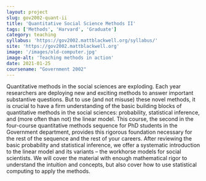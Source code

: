 ```yaml
---
layout: project
slug: gov2002-quant-ii
title: 'Quantitative Social Science Methods II'
tags: ['Methods', 'Harvard', 'Graduate']
category: teaching
syllabus: 'https://gov2002.mattblackwell.org/syllabus/'
site: 'https://gov2002.mattblackwell.org'
image: '/images/old-computer.jpg'
image-alt: 'Teaching methods in action'
date: 2021-01-25
coursename: "Government 2002"
---
```


Quantitative methods in the social sciences are exploding. Each year researchers are deploying new and exciting methods to answer important substantive questions. But to use (and not misuse) these novel methods, it is crucial to have a firm understanding of the basic building blocks of quantitative methods in the social sciences: probability, statistical inference, and (more often than not) the linear model. This course, the second in the four-course quantitative methods sequence for PhD students in the Government department, provides this rigorous foundation necessary for the rest of the sequence and the rest of your careers. After reviewing the basic probability and statistical inference, we offer a systematic introduction to the linear model and its variants – the workhorse models for social scientists. We will cover the material with enough mathematical rigor to understand the intuition and concepts, but also cover how to use statistical computing to apply the methods.
